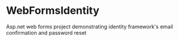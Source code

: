 # WebFormsIdentity
Asp.net web forms project demonstrating identity framework's email confirmation and password reset
